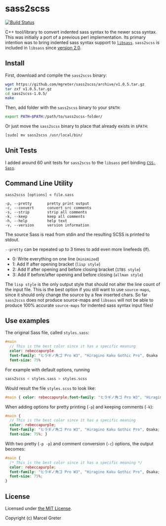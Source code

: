 # sass2scss

[![Build Status](https://travis-ci.org/mgreter/sass2scss.svg?branch=master)](https://travis-ci.org/mgreter/sass2scss)

C++ tool/library to convert indented sass syntax to the newer scss syntax. This
was initially a port of a previous perl implementation. Its primary intention
was to bring indented sass syntax support to [`libsass`](https://github.com/sass/libsass).
`sass2scss` is included in `libsass` since [version 2.0](https://github.com/sass/libsass/releases/tag/v2.0).

## Install

First, download and compile the `sass2scss` binary:

```sh
wget https://github.com/mgreter/sass2scss/archive/v1.0.5.tar.gz
tar zxf v1.0.5.tar.gz
cd sass2scss-1.0.5/
make
```

Then, add folder with the `sass2scss` binary to your `$PATH`:

```sh
export PATH=$PATH:/path/to/sass2scss-folder/
```

Or just move the `sass2scss` binary to place that already exists in `$PATH`:

```sh
[sudo] mv sass2scss /usr/local/bin/
```

## Unit Tests

I added around 60 unit tests for `sass2scss` to the `libsass` perl binding
[`CSS-Sass`](https://github.com/sass/perl-libsass/blob/master/t/06_sass_to_scss.t).

## Command Line Utility

```
sass2scss [options] < file.sass
```

```
-p, --pretty       pretty print output
-c, --convert      convert src comments
-s, --strip        strip all comments
-k, --keep         keep all comments
-h, --help         help text
-v, --version      version information
```

The source Sass is read from stdin and the resulting SCSS is printed to stdout.

`--pretty` can be repeated up to 3 times to add even more linefeeds (lf).

- 0: Write everything on one line (`minimized`)
- 1: Add lf after opening bracket (`lisp style`)
- 2: Add lf after opening and before closing bracket (`1TBS style`)
- 3: Add lf before/after opening and before closing (`allman style`)

The `lisp style` is the only output style that should not alter the line count
of the input file. This is the best option if you still want to use `source-maps`,
since it should only change the source by a few inserted chars. So far
`sass2scss` does not produce source-maps and `libsass` will not be able to
produce 100% accurate `source-maps` for indented sass syntax input files!

## Use examples

The original Sass file, called `styles.sass`:

```sass
#main
  // This is the best color since it has a specific meaning
  color: rebeccapurple
  font-family: "ヒラギノ角ゴ Pro W3", "Hiragino Kaku Gothic Pro", Osaka
  font-size: 75%
```

For example with default options, running

```sh
sass2scss < styles.sass > styles.scss
```

Would result the file `styles.scss` to look like:

```scss
#main { color: rebeccapurple;font-family: "ヒラギノ角ゴ Pro W3", "Hiragino Kaku Gothic Pro", Osaka;font-size: 75%; }
```

When adding options for pretty printing (`-p`) and keeping comments (`-k`):

```scss
#main {
  // This is the best color since it has a specific meaning
  color: rebeccapurple;
  font-family: "ヒラギノ角ゴ Pro W3", "Hiragino Kaku Gothic Pro", Osaka;
  font-size: 75%; }
```

With two pretty (`-p -p`) and comment conversion (`-c`) options, the output becomes:

```scss
#main {
  /* This is the best color since it has a specific meaning */
  color: rebeccapurple;
  font-family: "ヒラギノ角ゴ Pro W3", "Hiragino Kaku Gothic Pro", Osaka;
  font-size: 75%;
}
```

## License

Licensed under [the MIT License](./LICENSE).

Copyright (c) Marcel Greter
